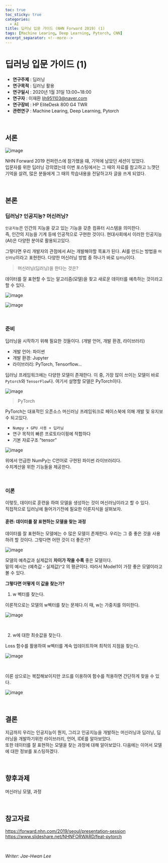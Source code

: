 ```yaml
---
toc: true
toc_sticky: true
categories:
  - AI
title: 딥러닝 입문 가이드 (NHN Forward 2019) (1)
tags: [Machine Learing, Deep Learning, Pytorch, CNN]
excerpt_separator: <!--more-->
---
```


# 딥러닝 입문 가이드 (1)
<!--more-->
* **연구주제** : 딥러닝
* **연구목적** : 딥러닝 활용
* **연구일시** : 2020년 1월 31일 13:00~18:00
* **연구자** : 이재환 <ljh951103@naver.com>
* **연구장비** : HP EliteDesk 800 G4 TWR
* **관련연구** : Machine Learing, Deep Learning, Pytorch

<br/>

## 서론

![image](https://user-images.githubusercontent.com/57826388/73757540-b4b61400-47ac-11ea-9a67-4cf6acd260e1.png)

NHN Forward 2019 컨퍼런스에 참가했을 떄, 기억에 남았던 세션이 있었다.  
입문자를 위한 딥러닝 강의였는데 이번 포스팅에서는 그 때의 자료를 참고하고 느꼇던 기억을 살려, 많은 분들에게 그 때의 학습내용을 전달하고자 글을 쓰게 되었다.

<br/>

## 본론

### **딥러닝? 인공지능? 머신러닝?**

`인공지능`은 인간의 지능을 갖고 있는 기능을 갖춘 컴퓨터 시스템을 의미한다.  
즉, 인간의 지능을 기계 등에 인공적으로 구현한 것이다.
현대사회에서 이러한 인공지능(AI)은 다양한 분야로 활용되고있다.  

그렇다면 우리 개발자의 관점에서 AI는 개발해야할 목표가 된다.
AI를 만드는 방법을 `머신러닝`이라고 표현한다. 다양한 머신러닝 방법 중 하나가 바로 `딥러닝`이다.

> 머신러닝(딥러닝)을 한다는 것은?

데이터를 잘 표현할 수 있는 알고리즘(모델)을 찾고 새로운 데이터를 예측하는 것이라고 할 수 있다.

![image](https://user-images.githubusercontent.com/57826388/73723711-0dfe5300-476d-11ea-91aa-ee36a10ecd22.png)

![image](https://user-images.githubusercontent.com/57826388/73723931-8a913180-476d-11ea-837d-0a775477e5d4.png)

<br/>

### **준비**

딥러닝을 시작하기 위해 필요한 것들이다. (개발 언어, 개발 환경, 라이브러리)

- 개발 언어: 파이썬
- 개발 환경: Jupyter
- 라이브러리: PyTorch, Tensorflow...

딥러닝 프레임워크에는 다양한 모델이 존재한다. 이 중, 가장 많이 쓰이는 모델이 바로 `Pytorch`와 `TensorFlow`다. 여기서 설명할 모델은 PyTorch이다.

![image](https://user-images.githubusercontent.com/57826388/73724102-f378a980-476d-11ea-8d13-80bbbdbd0dd7.png)

>PyTorch

PyTorch는 대표적인 오픈소스 머신러닝 프레임워크로 페이스북에 의해 개발 및 유지보수 되고있다.

- `Numpy + GPU 사용 + 딥러닝`
- 연구 목적의 빠른 프로토타이핑에 적합하다
- 기본 자료구조 "tensor"

![image](https://user-images.githubusercontent.com/57826388/73724307-58cc9a80-476e-11ea-8f67-17e8b8068798.png)

위에서 언급한 NumPy는 C언어로 구현된 파이썬 라이브러리다.  
수치계산을 위한 기능들을 제공한다.

<br/>

### **이론**

이렇듯, 데이터로 훈련을 하여 모델을 생성하는 것이 머신러닝이라고 할 수 있다.  
직접적으로 딥러닝에 들어가기전에 필요한 이론지식을 살펴보자.

#### **훈련: 데이터를 잘 표현하는 모델을 찾는 과정**

데이터를 잘 표현하는 모델에는 수 많은 모델이 존재한다. 우리는 그 중 좋은 것을 사용하려 할 것이다. 그렇다면 어떤 것이 더 좋은가?

![image](https://user-images.githubusercontent.com/57826388/73724611-0b046200-476f-11ea-939d-22d6b770c141.png)

모델의 예측값과 실제값의 **차이가 작을 수록** 좋은 모델이다.  
밑의 예시는 (예측값 - 실제값)^2 의 평균이다. 따라서 Model1이 가장 좋은 모델이라고 볼 수 있다.

**그렇다면 어떻게 이 값을 찾는가?**

1. w 벡터를 찾는다.

이론적으로는 모델의 w벡터를 찾는 문제다.이 때, w는 가중치를 의미한다.

![image](https://user-images.githubusercontent.com/57826388/73725057-fd031100-476f-11ea-86af-60b6c953781c.png)

<br/>

2. w에 대한 최솟값을 찾는다.

Loss 함수를 활용하여 w벡터를 계속 업데이트하며 최적의 지점을 찾는다.

![image](https://user-images.githubusercontent.com/57826388/73725164-2cb21900-4770-11ea-8b90-61b56fbafd0b.png)

<br/>

이론 상으로는 복잡해보이지만 코드를 이용하여 함수를 적용하면 간단하게 찾을 수 있다.

![image](https://user-images.githubusercontent.com/57826388/73725328-83b7ee00-4770-11ea-98a4-a6487216e023.png)

<br/>

## 결론

지금까지 우리는 인공지능이 뭔지, 그리고 인공지능을 개발하는 머신러닝과 딥러닝, 딥러닝을 개발하기위한 라이브러리, 언어, IDE를 알아보았다.  
또한 데이터를 잘 표현하는 모델을 찾는 과정에 대해 알아보았다.
다음에는 이어서 모델에 대한 정보를 포스팅하겠다.

<br/>

## 향후과제

머신러닝 모델, 과정

<br/>

## 참고자료

<https://forward.nhn.com/2019/seoul/presentation-session>  
<https://www.slideshare.net/NHNFORWARD/feat-pytorch>

<br/>

*Writer: Jae-Hwan Lee*